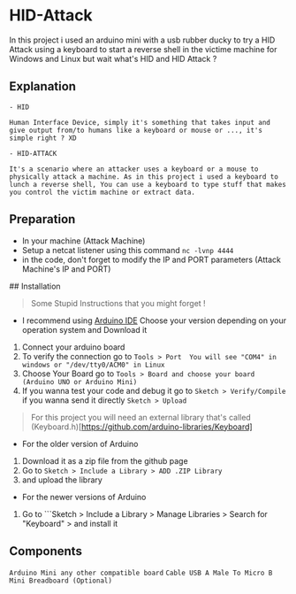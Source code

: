 # HID-Attack 

In this project i used an arduino mini with a usb rubber ducky to try a HID Attack using a keyboard to start a reverse shell in the victime machine for Windows and Linux but wait what's HID and HID Attack ?

## Explanation 

```
- HID

Human Interface Device, simply it's something that takes input and give output from/to humans like a keyboard or mouse or ..., it's simple right ? XD

- HID-ATTACK

It's a scenario where an attacker uses a keyboard or a mouse to physically attack a machine. As in this project i used a keyboard to lunch a reverse shell, You can use a keyboard to type stuff that makes you control the victim machine or extract data.
```

## Preparation 

- In your machine (Attack Machine) 
- Setup a netcat listener using this command ```nc -lvnp 4444``` 
- in the code, don't forget to modify the IP and PORT parameters (Attack Machine's IP and PORT)

## Installation 


> Some Stupid Instructions that you might forget !

- I recommend using [Arduino IDE](https://www.arduino.cc/en/software) Choose your version depending on your operation system and Download it  
1. Connect your arduino board
2. To verify the connection go to ```Tools > Port  You will see "COM4" in windows or "/dev/tty0/ACM0" in Linux```  
3. Choose Your Board go to ```Tools > Board and choose your board (Arduino UNO or Arduino Mini)```
4. If you wanna test your code and debug it go to ```Sketch > Verify/Compile``` if you wanna send it directly ```Sketch > Upload```

> For this project you will need an external library that's called (Keyboard.h)[https://github.com/arduino-libraries/Keyboard] 

- For the older version of Arduino 
1. Download it as a zip file from the github page 
2. Go to ```Sketch > Include a Library > ADD .ZIP Library```
3. and upload the library


- For the newer versions of Arduino 
1. Go to ```Sketch > Include a Library > Manage Libraries > Search for "Keyboard" >  and install it 

## Components 

`Arduino Mini any other compatible board`
`Cable USB A Male To Micro B`
`Mini Breadboard (Optional)`